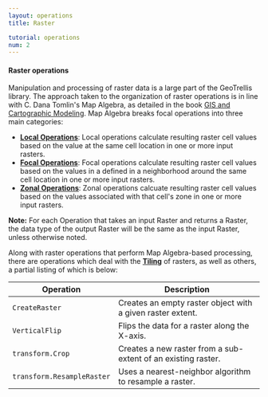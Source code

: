 ```yaml
---
layout: operations
title: Raster

tutorial: operations
num: 2
---
```


#### Raster operations

Manipulation and processing of raster data is a large part of the GeoTrellis library. The approach taken to the organization of raster operations is in line with C. Dana Tomlin's Map Algebra, as detailed in the book [GIS and Cartographic Modeling](http://www.amazon.com/GIS-Cartographic-Modeling-Dana-Tomlin/dp/158948309X). Map Algebra breaks focal operations into three main categories:

- [**Local Operations**](operations/raster/local.html): Local operations calculate resulting raster cell values based on the value at the same cell location in one or more input rasters.
- [**Focal Operations**](operations/raster/focal.html): Focal operations calculate resulting raster cell values based on the values in a defined in a neighborhood around the same cell location in one or more input rasters.
- [**Zonal Operations**](operations/raster/zonal.html): Zonal operations calcuate resulting raster cell values based on the values associated with that cell's zone in one or more input rasters.

**Note:** For each Operation that takes an input Raster and returns a Raster, the data type of the output Raster will be the same as the input Raster, unless otherwise noted.

Along with raster operations that perform Map Algebra-based processing, there are operations which deal with the [**Tiling**](operations/raster/tiling.html) of rasters, as well as others, a partial listing of which is below:

<table class="bordered-table zebra-striped">
      <thead>
          <tr>
            <th>Operation</th>
            <th>Description</th>
          </tr>
        </thead>
        <tbody>

<tr><td><code>CreateRaster</code></td><td>Creates an empty raster object with a given raster extent.</td></tr>
<tr><td><code>VerticalFlip</code></td><td>Flips the data for a raster along the X-axis.</td></tr>
<tr><td><code>transform.Crop</code></td><td>Creates a new raster from a sub-extent of an existing raster.</td></tr>
<tr><td><code>transform.ResampleRaster</code></td><td>Uses a nearest-neighbor algorithm to resample a raster.</td></tr>
</tbody>
</table>

